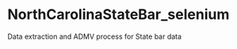 NorthCarolinaStateBar_selenium
==============================

Data extraction and ADMV process for State bar data